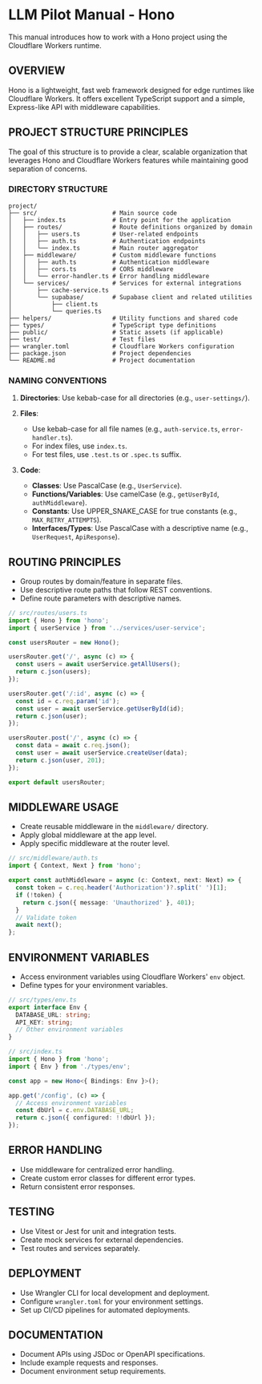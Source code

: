 # LLM Pilot Manual - Hono

This manual introduces how to work with a Hono project using the Cloudflare Workers runtime.

## OVERVIEW

Hono is a lightweight, fast web framework designed for edge runtimes like Cloudflare Workers. It offers excellent TypeScript support and a simple, Express-like API with middleware capabilities.

## PROJECT STRUCTURE PRINCIPLES

The goal of this structure is to provide a clear, scalable organization that leverages Hono and Cloudflare Workers features while maintaining good separation of concerns.

### DIRECTORY STRUCTURE

```
project/
├── src/                     # Main source code
│   ├── index.ts             # Entry point for the application
│   ├── routes/              # Route definitions organized by domain
│   │   ├── users.ts         # User-related endpoints
│   │   ├── auth.ts          # Authentication endpoints
│   │   └── index.ts         # Main router aggregator
│   ├── middleware/          # Custom middleware functions
│   │   ├── auth.ts          # Authentication middleware
│   │   ├── cors.ts          # CORS middleware
│   │   └── error-handler.ts # Error handling middleware
│   └── services/            # Services for external integrations
│       ├── cache-service.ts
│       └── supabase/        # Supabase client and related utilities
│           ├── client.ts
│           └── queries.ts
├── helpers/                 # Utility functions and shared code
├── types/                   # TypeScript type definitions
├── public/                  # Static assets (if applicable)
├── test/                    # Test files
├── wrangler.toml            # Cloudflare Workers configuration
├── package.json             # Project dependencies
└── README.md                # Project documentation
```

### NAMING CONVENTIONS

1. **Directories**: Use kebab-case for all directories (e.g., `user-settings/`).

2. **Files**:
   - Use kebab-case for all file names (e.g., `auth-service.ts`, `error-handler.ts`).
   - For index files, use `index.ts`.
   - For test files, use `.test.ts` or `.spec.ts` suffix.

3. **Code**:
   - **Classes**: Use PascalCase (e.g., `UserService`).
   - **Functions/Variables**: Use camelCase (e.g., `getUserById`, `authMiddleware`).
   - **Constants**: Use UPPER_SNAKE_CASE for true constants (e.g., `MAX_RETRY_ATTEMPTS`).
   - **Interfaces/Types**: Use PascalCase with a descriptive name (e.g., `UserRequest`, `ApiResponse`).

## ROUTING PRINCIPLES

- Group routes by domain/feature in separate files.
- Use descriptive route paths that follow REST conventions.
- Define route parameters with descriptive names.

```typescript
// src/routes/users.ts
import { Hono } from 'hono';
import { userService } from '../services/user-service';

const usersRouter = new Hono();

usersRouter.get('/', async (c) => {
  const users = await userService.getAllUsers();
  return c.json(users);
});

usersRouter.get('/:id', async (c) => {
  const id = c.req.param('id');
  const user = await userService.getUserById(id);
  return c.json(user);
});

usersRouter.post('/', async (c) => {
  const data = await c.req.json();
  const user = await userService.createUser(data);
  return c.json(user, 201);
});

export default usersRouter;
```

## MIDDLEWARE USAGE

- Create reusable middleware in the `middleware/` directory.
- Apply global middleware at the app level.
- Apply specific middleware at the router level.

```typescript
// src/middleware/auth.ts
import { Context, Next } from 'hono';

export const authMiddleware = async (c: Context, next: Next) => {
  const token = c.req.header('Authorization')?.split(' ')[1];
  if (!token) {
    return c.json({ message: 'Unauthorized' }, 401);
  }
  // Validate token
  await next();
};
```

## ENVIRONMENT VARIABLES

- Access environment variables using Cloudflare Workers' `env` object.
- Define types for your environment variables.

```typescript
// src/types/env.ts
export interface Env {
  DATABASE_URL: string;
  API_KEY: string;
  // Other environment variables
}

// src/index.ts
import { Hono } from 'hono';
import { Env } from './types/env';

const app = new Hono<{ Bindings: Env }>();

app.get('/config', (c) => {
  // Access environment variables
  const dbUrl = c.env.DATABASE_URL;
  return c.json({ configured: !!dbUrl });
});
```

## ERROR HANDLING

- Use middleware for centralized error handling.
- Create custom error classes for different error types.
- Return consistent error responses.

## TESTING

- Use Vitest or Jest for unit and integration tests.
- Create mock services for external dependencies.
- Test routes and services separately.

## DEPLOYMENT

- Use Wrangler CLI for local development and deployment.
- Configure `wrangler.toml` for your environment settings.
- Set up CI/CD pipelines for automated deployments.

## DOCUMENTATION

- Document APIs using JSDoc or OpenAPI specifications.
- Include example requests and responses.
- Document environment setup requirements.